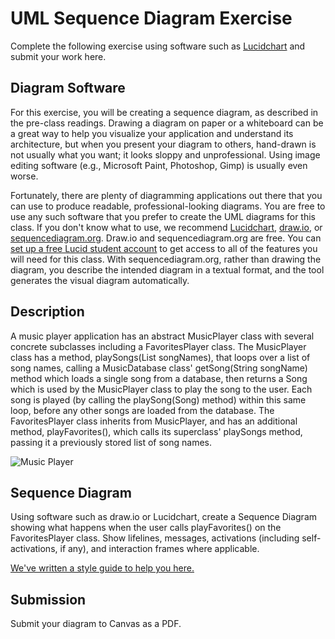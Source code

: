# UML Sequence Diagram Exercise
  
Complete the following exercise using software such as [Lucidchart](https://www.lucidchart.com/) and submit your work here.

## Diagram Software

For this exercise, you will be creating a sequence diagram, as described in the pre-class readings. Drawing a diagram on paper or a whiteboard can be a great way to help you visualize your application and understand its architecture, but when you present your diagram to others, hand-drawn is not usually what you want; it looks sloppy and unprofessional. Using image editing software (e.g., Microsoft Paint, Photoshop, Gimp) is usually even worse.

Fortunately, there are plenty of diagramming applications out there that you can use to produce readable, professional-looking diagrams. You are free to use any such software that you prefer to create the UML diagrams for this class. If you don't know what to use, we recommend [Lucidchart](https://www.lucidchart.com/), [draw.io](https://app.diagrams.net/), or [sequencediagram.org](https://sequencediagram.org/). Draw.io and sequencediagram.org are free. You can [set up a free Lucid student account](https://help.lucid.co/hc/en-us/articles/360049831771-Sign-up-for-a-free-Educational-account) to get access to all of the features you will need for this class. With sequencediagram.org, rather than drawing the diagram, you describe the intended diagram in a textual format, and the tool generates the visual diagram automatically.

## Description

A music player application has an abstract MusicPlayer class with several concrete subclasses including a FavoritesPlayer class. The MusicPlayer class has a method, playSongs(List<String> songNames), that loops over a list of song names, calling a MusicDatabase class' getSong(String songName) method which loads a single song from a database, then returns a Song which is used by the MusicPlayer class to play the song to the user. Each song is played (by calling the playSong(Song) method) within this same loop, before any other songs are loaded from the database. The FavoritesPlayer class inherits from MusicPlayer, and has an additional method, playFavorites(), which calls its superclass' playSongs method, passing it a previously stored list of song names.

![Music Player](./music-player.png)

## Sequence Diagram

Using software such as draw.io or Lucidchart, create a Sequence Diagram showing what happens when the user calls playFavorites() on the FavoritesPlayer class. Show lifelines, messages, activations (including self-activations, if any), and interaction frames where applicable.

[We've written a style guide to help you here.](./sequence-diagram-style-guide.md)

## Submission

Submit your diagram to Canvas as a PDF.
